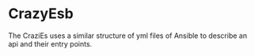 # CrazyEsb
The CraziEs uses a similar structure of yml files of Ansible to describe an api and their entry points.
